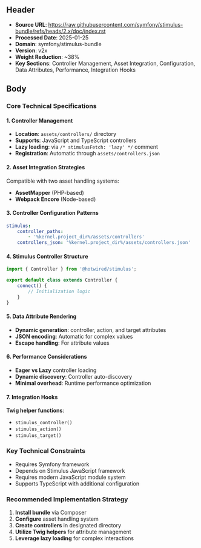 ## Header
- **Source URL**: https://raw.githubusercontent.com/symfony/stimulus-bundle/refs/heads/2.x/doc/index.rst
- **Processed Date**: 2025-01-25
- **Domain**: symfony/stimulus-bundle
- **Version**: v2x
- **Weight Reduction**: ~38%
- **Key Sections**: Controller Management, Asset Integration, Configuration, Data Attributes, Performance, Integration Hooks

## Body

### Core Technical Specifications

#### 1. Controller Management
- **Location**: `assets/controllers/` directory
- **Supports**: JavaScript and TypeScript controllers
- **Lazy loading**: via `/* stimulusFetch: 'lazy' */` comment
- **Registration**: Automatic through `assets/controllers.json`

#### 2. Asset Integration Strategies
Compatible with two asset handling systems:
- **AssetMapper** (PHP-based)
- **Webpack Encore** (Node-based)

#### 3. Controller Configuration Patterns
```yaml
stimulus:
    controller_paths:
        - '%kernel.project_dir%/assets/controllers'
    controllers_json: '%kernel.project_dir%/assets/controllers.json'
```

#### 4. Stimulus Controller Structure
```javascript
import { Controller } from '@hotwired/stimulus';

export default class extends Controller {
    connect() {
        // Initialization logic
    }
}
```

#### 5. Data Attribute Rendering
- **Dynamic generation**: controller, action, and target attributes
- **JSON encoding**: Automatic for complex values
- **Escape handling**: For attribute values

#### 6. Performance Considerations
- **Eager vs Lazy** controller loading
- **Dynamic discovery**: Controller auto-discovery
- **Minimal overhead**: Runtime performance optimization

#### 7. Integration Hooks
**Twig helper functions**:
- `stimulus_controller()`
- `stimulus_action()`
- `stimulus_target()`

### Key Technical Constraints
- Requires Symfony framework
- Depends on Stimulus JavaScript framework
- Requires modern JavaScript module system
- Supports TypeScript with additional configuration

### Recommended Implementation Strategy
1. **Install bundle** via Composer
2. **Configure** asset handling system
3. **Create controllers** in designated directory
4. **Utilize Twig helpers** for attribute management
5. **Leverage lazy loading** for complex interactions